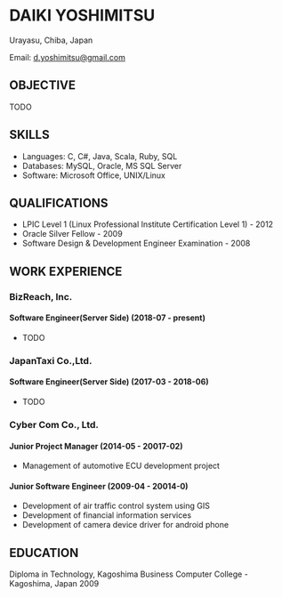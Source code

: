# DAIKI YOSHIMITSU

Urayasu, Chiba, Japan

Email: d.yoshimitsu@gmail.com

## OBJECTIVE

TODO

## SKILLS

- Languages: C, C#, Java, Scala, Ruby, SQL
- Databases: MySQL, Oracle, MS SQL Server
- Software: Microsoft Office, UNIX/Linux

## QUALIFICATIONS

- LPIC Level 1 (Linux Professional Institute Certification Level 1) - 2012
- Oracle Silver Fellow - 2009
- Software Design & Development Engineer Examination - 2008

## WORK EXPERIENCE

### **BizReach, Inc.**

#### Software Engineer(Server Side) (2018-07 - present)

- TODO

### **JapanTaxi Co.,Ltd.**

#### Software Engineer(Server Side) (2017-03 - 2018-06)

- TODO

### **Cyber Com Co., Ltd.**

#### Junior Project Manager (2014-05 - 20017-02)

- Management of automotive ECU development project

#### Junior Software Engineer (2009-04 - 20014-0)

- Development of air traffic control system using GIS
- Development of financial information services
- Development of camera device driver for android phone

## EDUCATION

Diploma in Technology, Kagoshima Business Computer College - Kagoshima, Japan 2009
